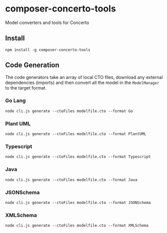 # composer-concerto-tools
Model converters and tools for Concerto

## Install

```
npm install -g composer-concerto-tools
```

## Code Generation

The code generators take an array of local CTO files, download any external dependencies (imports) and then convert all the model
in the `ModelManager` to the target format.

### Go Lang

```
node cli.js generate --ctoFiles modelfile.cto --format Go
```

### Plant UML

```
node cli.js generate --ctoFiles modelfile.cto --format PlantUML
```

### Typescript

```
node cli.js generate --ctoFiles modelfile.cto --format Typescript
```

### Java

```
node cli.js generate --ctoFiles modelfile.cto --format Java
```

### JSONSchema

```
node cli.js generate --ctoFiles modelfile.cto --format JSONSchema
```

### XMLSchema

```
node cli.js generate --ctoFiles modelfile.cto --format XMLSchema
```
